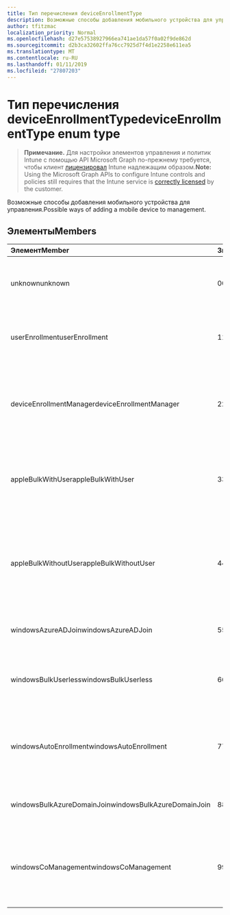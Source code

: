 ```yaml
---
title: Тип перечисления deviceEnrollmentType
description: Возможные способы добавления мобильного устройства для управления.
author: tfitzmac
localization_priority: Normal
ms.openlocfilehash: d27e57538927966ea741ae1da57f0a02f9de862d
ms.sourcegitcommit: d2b3ca32602ffa76cc7925d7f4d1e2258e611ea5
ms.translationtype: MT
ms.contentlocale: ru-RU
ms.lasthandoff: 01/11/2019
ms.locfileid: "27807203"
---
```

# <a name="deviceenrollmenttype-enum-type"></a><span data-ttu-id="7682e-103">Тип перечисления deviceEnrollmentType</span><span class="sxs-lookup"><span data-stu-id="7682e-103">deviceEnrollmentType enum type</span></span>

> <span data-ttu-id="7682e-104">**Примечание.** Для настройки элементов управления и политик Intune с помощью API Microsoft Graph по-прежнему требуется, чтобы клиент [лицензировал](https://go.microsoft.com/fwlink/?linkid=839381) Intune надлежащим образом.</span><span class="sxs-lookup"><span data-stu-id="7682e-104">**Note:** Using the Microsoft Graph APIs to configure Intune controls and policies still requires that the Intune service is [correctly licensed](https://go.microsoft.com/fwlink/?linkid=839381) by the customer.</span></span>

<span data-ttu-id="7682e-105">Возможные способы добавления мобильного устройства для управления.</span><span class="sxs-lookup"><span data-stu-id="7682e-105">Possible ways of adding a mobile device to management.</span></span>

## <a name="members"></a><span data-ttu-id="7682e-106">Элементы</span><span class="sxs-lookup"><span data-stu-id="7682e-106">Members</span></span>
|<span data-ttu-id="7682e-107">Элемент</span><span class="sxs-lookup"><span data-stu-id="7682e-107">Member</span></span>|<span data-ttu-id="7682e-108">Значение</span><span class="sxs-lookup"><span data-stu-id="7682e-108">Value</span></span>|<span data-ttu-id="7682e-109">Описание</span><span class="sxs-lookup"><span data-stu-id="7682e-109">Description</span></span>|
|:---|:---|:---|
|<span data-ttu-id="7682e-110">unknown</span><span class="sxs-lookup"><span data-stu-id="7682e-110">unknown</span></span>|<span data-ttu-id="7682e-111">0</span><span class="sxs-lookup"><span data-stu-id="7682e-111">0</span></span>|<span data-ttu-id="7682e-112">Тип регистрации значения по умолчанию не собираются.</span><span class="sxs-lookup"><span data-stu-id="7682e-112">Default value, enrollment type was not collected.</span></span>|
|<span data-ttu-id="7682e-113">userEnrollment</span><span class="sxs-lookup"><span data-stu-id="7682e-113">userEnrollment</span></span>|<span data-ttu-id="7682e-114">1</span><span class="sxs-lookup"><span data-stu-id="7682e-114">1</span></span>|<span data-ttu-id="7682e-115">Регистрация управляемых пользователя по каналу BYOD.</span><span class="sxs-lookup"><span data-stu-id="7682e-115">User driven enrollment through BYOD channel.</span></span>|
|<span data-ttu-id="7682e-116">deviceEnrollmentManager</span><span class="sxs-lookup"><span data-stu-id="7682e-116">deviceEnrollmentManager</span></span>|<span data-ttu-id="7682e-117">2</span><span class="sxs-lookup"><span data-stu-id="7682e-117">2</span></span>|<span data-ttu-id="7682e-118">Регистрация пользователя с учетной записью диспетчера устройств заявок через Интернет.</span><span class="sxs-lookup"><span data-stu-id="7682e-118">User enrollment with a device enrollment manager account.</span></span>|
|<span data-ttu-id="7682e-119">appleBulkWithUser</span><span class="sxs-lookup"><span data-stu-id="7682e-119">appleBulkWithUser</span></span>|<span data-ttu-id="7682e-120">3</span><span class="sxs-lookup"><span data-stu-id="7682e-120">3</span></span>|<span data-ttu-id="7682e-121">Регистрация массового Apple с задачей пользователя (DEP, Apple Configurator).</span><span class="sxs-lookup"><span data-stu-id="7682e-121">Apple bulk enrollment with user challenge (DEP, Apple Configurator).</span></span>|
|<span data-ttu-id="7682e-122">appleBulkWithoutUser</span><span class="sxs-lookup"><span data-stu-id="7682e-122">appleBulkWithoutUser</span></span>|<span data-ttu-id="7682e-123">4</span><span class="sxs-lookup"><span data-stu-id="7682e-123">4</span></span>|<span data-ttu-id="7682e-124">Apple массового заявок через Интернет без запроса пользователя (Config Mobile DEP конфигуратора Apple).</span><span class="sxs-lookup"><span data-stu-id="7682e-124">Apple bulk enrollment without user challenge (DEP, Apple Configurator, Mobile Config).</span></span>|
|<span data-ttu-id="7682e-125">windowsAzureADJoin</span><span class="sxs-lookup"><span data-stu-id="7682e-125">windowsAzureADJoin</span></span>|<span data-ttu-id="7682e-126">5</span><span class="sxs-lookup"><span data-stu-id="7682e-126">5</span></span>|<span data-ttu-id="7682e-127">Присоединение к Windows Azure AD 10.</span><span class="sxs-lookup"><span data-stu-id="7682e-127">Windows 10 Azure AD Join.</span></span>|
|<span data-ttu-id="7682e-128">windowsBulkUserless</span><span class="sxs-lookup"><span data-stu-id="7682e-128">windowsBulkUserless</span></span>|<span data-ttu-id="7682e-129">6</span><span class="sxs-lookup"><span data-stu-id="7682e-129">6</span></span>|<span data-ttu-id="7682e-130">Массовое 10 Windows подачи заявок через ICD с сертификатом.</span><span class="sxs-lookup"><span data-stu-id="7682e-130">Windows 10 Bulk enrollment through ICD with certificate.</span></span>|
|<span data-ttu-id="7682e-131">windowsAutoEnrollment</span><span class="sxs-lookup"><span data-stu-id="7682e-131">windowsAutoEnrollment</span></span>|<span data-ttu-id="7682e-132">7</span><span class="sxs-lookup"><span data-stu-id="7682e-132">7</span></span>|<span data-ttu-id="7682e-133">Windows 10 автоматической подачи заявок.</span><span class="sxs-lookup"><span data-stu-id="7682e-133">Windows 10 automatic enrollment.</span></span> <span data-ttu-id="7682e-134">(Добавление учетной записи работы)</span><span class="sxs-lookup"><span data-stu-id="7682e-134">(Add work account)</span></span>|
|<span data-ttu-id="7682e-135">windowsBulkAzureDomainJoin</span><span class="sxs-lookup"><span data-stu-id="7682e-135">windowsBulkAzureDomainJoin</span></span>|<span data-ttu-id="7682e-136">8</span><span class="sxs-lookup"><span data-stu-id="7682e-136">8</span></span>|<span data-ttu-id="7682e-137">Windows 10 в пакетном режиме присоединиться к Azure AD.</span><span class="sxs-lookup"><span data-stu-id="7682e-137">Windows 10 bulk Azure AD Join.</span></span>|
|<span data-ttu-id="7682e-138">windowsCoManagement</span><span class="sxs-lookup"><span data-stu-id="7682e-138">windowsCoManagement</span></span>|<span data-ttu-id="7682e-139">9</span><span class="sxs-lookup"><span data-stu-id="7682e-139">9</span></span>|<span data-ttu-id="7682e-140">Windows 10 совместного управления, вызванные автопилот или групповой политики.</span><span class="sxs-lookup"><span data-stu-id="7682e-140">Windows 10 co-management triggered by AutoPilot or Group Policy.</span></span>|



